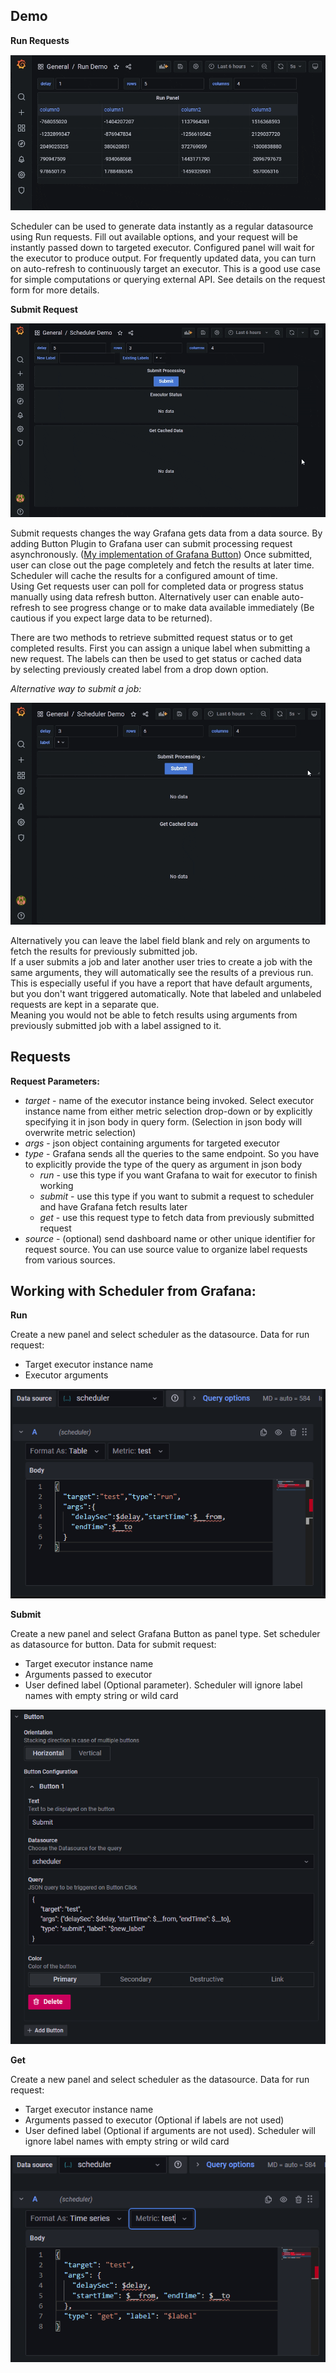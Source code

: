 
## Demo

**Run Requests**

![Runner Demo](img/runner_animation.gif)

Scheduler can be used to generate data instantly as a regular datasource using Run requests.
Fill out available options, and your request will be instantly passed down to targeted executor. Configured panel will
wait for the executor to produce output. For frequently updated data, you can
turn on auto-refresh to continuously target an executor. This is a good use case for simple computations or
querying external API.
See details on the request form for more details.

**Submit Request**

![Labeled Scheduler Demo](img/labeled_animation.gif)

Submit requests changes the way Grafana gets data from a data source. By adding Button Plugin to Grafana user can
submit processing request asynchronously.
([My implementation of Grafana Button](https://github.com/ampx/grafana-json-button))
Once submitted, user can close out the page completely and fetch the results at later time.
Scheduler will cache the results for a configured amount of time.  
Using Get requests user can poll for completed data or progress status manually using data refresh button.
Alternatively user can enable auto-refresh to see progress change or to make data available immediately
(Be cautious if you expect large data to be returned).

There are two methods to retrieve submitted request status or to get completed results.  First you can assign a unique
label when submitting a new request.  The labels can then be used to get status or cached data  
by selecting previously created label from a drop down option.

*Alternative way to submit a job:*

![Scheduler Demo](img/scheduler_animation.gif)

Alternatively you can leave the label field blank and rely on arguments to fetch the results for previously submitted job.  
If a user submits a job and later another user tries to create a job with the same arguments, they will
automatically see the results of a previous run.  
This is especially useful if you have a report that have default arguments, but you don't want triggered automatically.
Note that labeled and unlabeled requests are kept in a separate que.  
Meaning you would not be able to fetch results using arguments from previously submitted job with a label assigned to it.

## Requests

**Request Parameters:**

* *target* - name of the executor instance being invoked. Select executor instance name from  either metric selection
  drop-down or by explicitly specifying it in json body in query form. (Selection in json body will overwrite metric
  selection)
* *args* - json object containing arguments for targeted executor
* *type* - Grafana sends all the queries to the same endpoint. So you have to explicitly provide the type of the
  query as argument in json body
    * *run* - use this type if you want Grafana to wait for executor to finish working
    * *submit* - use this type if you want to submit a request to scheduler and have Grafana fetch results later
    * *get* - use this request type to fetch data from previously submitted request
* *source* - (optional) send dashboard name or other unique identifier for request source.  You can use source value to
  organize label requests from various sources.

## Working with Scheduler from Grafana:

**Run**

Create a new panel and select scheduler as the datasource.  Data for run request:

* Target executor instance name
* Executor arguments

![Architecture Overview](img/run_configuration_example.PNG)

**Submit**

Create a new panel and select Grafana Button as panel type.  Set scheduler as datasource for button.  Data for submit
request:

* Target executor instance name
* Arguments passed to executor
* User defined label (Optional parameter).  Scheduler will ignore label names with empty string or
  wild card

![Architecture Overview](img/submit_configuration_example.PNG)

**Get**

Create a new panel and select scheduler as the datasource.  Data for run request:

* Target executor instance name
* Arguments passed to executor (Optional if labels are not used)
* User defined label (Optional if arguments are not used).  Scheduler will ignore label names with empty string or
  wild card

![Architecture Overview](img/get_configuration_example.PNG)

